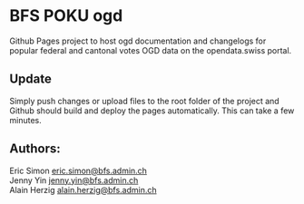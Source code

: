 # BFS POKU ogd

Github Pages project to host ogd documentation and changelogs for
popular federal and cantonal votes OGD data on the opendata.swiss
portal.

## Update

Simply push changes or upload files to the root folder of the project
and Github should build and deploy the pages automatically. This can
take a few minutes.

## Authors:

Eric Simon <eric.simon@bfs.admin.ch> \
Jenny Yin <jenny.yin@bfs.admin.ch> \
Alain Herzig <alain.herzig@bfs.admin.ch>
